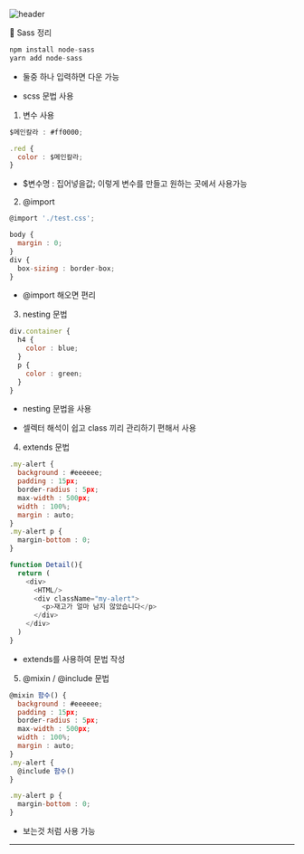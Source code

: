![header](https://capsule-render.vercel.app/api?type=waving&color=auto&height=300&section=header&text=리액트를%20다루는기술%20&fontSize=90&animation=fadeIn&fontAlignY=38&desc=%20이성규&descAlignY=65&descAlign=90)

🎨 Sass 정리 

``` javascript
npm install node-sass
yarn add node-sass
```

- 둘중 하나 입력하면 다운 가능

- scss 문법 사용

1. 변수 사용 

``` javascript
$메인칼라 : #ff0000;

.red {
  color : $메인칼라;
}
```

- $변수명 : 집어넣을값; 이렇게 변수를 만들고 원하는 곳에서 사용가능

2. @import

``` javascript
@import './test.css';
```

``` javascript
body {
  margin : 0;
} 
div {
  box-sizing : border-box;
}
```

- @import 해오면 편리

3. nesting 문법

``` javascript
div.container {
  h4 {
    color : blue;
  }
  p {
    color : green;
  }
}
```

- nesting 문법을 사용

- 셀렉터 해석이 쉽고 class 끼리 관리하기 편해서 사용

4. extends 문법

``` javascript
.my-alert {
  background : #eeeeee;
  padding : 15px;
  border-radius : 5px;
  max-width : 500px;
  width : 100%;
  margin : auto;
}
.my-alert p {
  margin-bottom : 0;
}
```

``` javascript
function Detail(){
  return (
    <div>
      <HTML/>
      <div className="my-alert">
        <p>재고가 얼마 남지 않았습니다</p>
      </div>
    </div>
  )
}
```

- extends를 사용하여 문법 작성

5. @mixin / @include 문법

``` javascript
@mixin 함수() {
  background : #eeeeee;
  padding : 15px;
  border-radius : 5px;
  max-width : 500px;
  width : 100%;
  margin : auto;
}
.my-alert {
  @include 함수()
}

.my-alert p {
  margin-bottom : 0;
}
```

- 보는것 처럼 사용 가능

---
